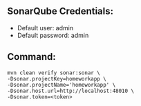 ## SonarQube Credentials:

* Default user: admin
* Default password: admin

## Command:

~~~
mvn clean verify sonar:sonar \
-Dsonar.projectKey=homeworkapp \
-Dsonar.projectName='homeworkapp' \
-Dsonar.host.url=http://localhost:48010 \
-Dsonar.token=<token>
~~~
